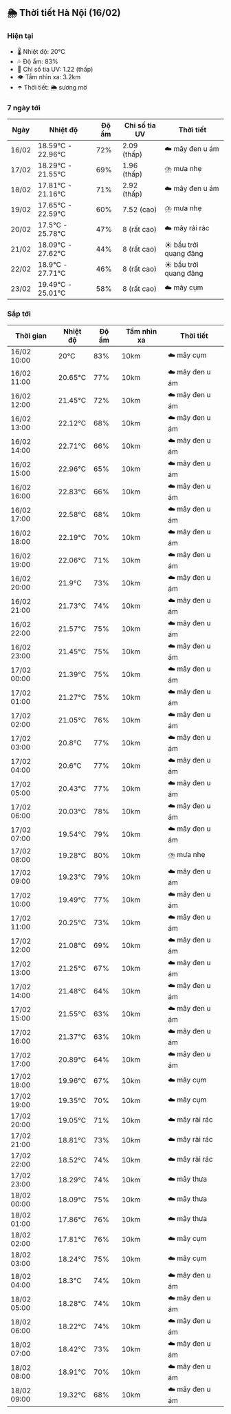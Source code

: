 ## 🌦️ Thời tiết Hà Nội (16/02)

### Hiện tại

- 🌡️ Nhiệt độ: 20℃
- 💦 Độ ẩm: 83%
- 🌟 Chỉ số tia UV: 1.22 (thấp)
- 👁️ Tầm nhìn xa: 3.2km
- ☂️ Thời tiết: 🌦️ sương mờ

### 7 ngày tới

| Ngày | Nhiệt độ | Độ ẩm | Chỉ số tia UV | Thời tiết |
| --- | --- | --- | --- | --- |
| 16/02 | 18.59℃ - 22.96℃ | 72% | 2.09 (thấp) | ☁️ mây đen u ám |
| 17/02 | 18.29℃ - 21.55℃ | 69% | 1.96 (thấp) | ⛈️ mưa nhẹ |
| 18/02 | 17.81℃ - 21.16℃ | 71% | 2.92 (thấp) | ☁️ mây đen u ám |
| 19/02 | 17.65℃ - 22.59℃ | 60% | 7.52 (cao) | ⛈️ mưa nhẹ |
| 20/02 | 17.5℃ - 25.78℃ | 47% | 8 (rất cao) | ☁️ mây rải rác |
| 21/02 | 18.09℃ - 27.62℃ | 44% | 8 (rất cao) | ☀️ bầu trời quang đãng |
| 22/02 | 18.9℃ - 27.71℃ | 46% | 8 (rất cao) | ☀️ bầu trời quang đãng |
| 23/02 | 19.49℃ - 25.01℃ | 58% | 8 (rất cao) | ☁️ mây cụm |

### Sắp tới

| Thời gian | Nhiệt độ | Độ ẩm | Tầm nhìn xa | Thời tiết |
| --- | --- | --- | --- | --- |
| 16/02 10:00 | 20℃ | 83% | 10km | ☁️ mây cụm |
| 16/02 11:00 | 20.65℃ | 77% | 10km | ☁️ mây đen u ám |
| 16/02 12:00 | 21.45℃ | 72% | 10km | ☁️ mây đen u ám |
| 16/02 13:00 | 22.12℃ | 68% | 10km | ☁️ mây đen u ám |
| 16/02 14:00 | 22.71℃ | 66% | 10km | ☁️ mây đen u ám |
| 16/02 15:00 | 22.96℃ | 65% | 10km | ☁️ mây đen u ám |
| 16/02 16:00 | 22.83℃ | 66% | 10km | ☁️ mây đen u ám |
| 16/02 17:00 | 22.58℃ | 68% | 10km | ☁️ mây đen u ám |
| 16/02 18:00 | 22.19℃ | 70% | 10km | ☁️ mây đen u ám |
| 16/02 19:00 | 22.06℃ | 71% | 10km | ☁️ mây đen u ám |
| 16/02 20:00 | 21.9℃ | 73% | 10km | ☁️ mây đen u ám |
| 16/02 21:00 | 21.73℃ | 74% | 10km | ☁️ mây đen u ám |
| 16/02 22:00 | 21.57℃ | 75% | 10km | ☁️ mây đen u ám |
| 16/02 23:00 | 21.45℃ | 75% | 10km | ☁️ mây đen u ám |
| 17/02 00:00 | 21.39℃ | 75% | 10km | ☁️ mây đen u ám |
| 17/02 01:00 | 21.27℃ | 75% | 10km | ☁️ mây đen u ám |
| 17/02 02:00 | 21.05℃ | 76% | 10km | ☁️ mây đen u ám |
| 17/02 03:00 | 20.8℃ | 77% | 10km | ☁️ mây đen u ám |
| 17/02 04:00 | 20.6℃ | 77% | 10km | ☁️ mây đen u ám |
| 17/02 05:00 | 20.43℃ | 77% | 10km | ☁️ mây đen u ám |
| 17/02 06:00 | 20.03℃ | 78% | 10km | ☁️ mây đen u ám |
| 17/02 07:00 | 19.54℃ | 79% | 10km | ☁️ mây đen u ám |
| 17/02 08:00 | 19.28℃ | 80% | 10km | ⛈️ mưa nhẹ |
| 17/02 09:00 | 19.23℃ | 79% | 10km | ☁️ mây đen u ám |
| 17/02 10:00 | 19.49℃ | 77% | 10km | ☁️ mây đen u ám |
| 17/02 11:00 | 20.25℃ | 73% | 10km | ☁️ mây đen u ám |
| 17/02 12:00 | 21.08℃ | 69% | 10km | ☁️ mây đen u ám |
| 17/02 13:00 | 21.25℃ | 67% | 10km | ☁️ mây đen u ám |
| 17/02 14:00 | 21.48℃ | 64% | 10km | ☁️ mây đen u ám |
| 17/02 15:00 | 21.55℃ | 63% | 10km | ☁️ mây đen u ám |
| 17/02 16:00 | 21.37℃ | 63% | 10km | ☁️ mây đen u ám |
| 17/02 17:00 | 20.89℃ | 64% | 10km | ☁️ mây đen u ám |
| 17/02 18:00 | 19.96℃ | 67% | 10km | ☁️ mây cụm |
| 17/02 19:00 | 19.35℃ | 70% | 10km | ☁️ mây cụm |
| 17/02 20:00 | 19.05℃ | 71% | 10km | ☁️ mây rải rác |
| 17/02 21:00 | 18.81℃ | 73% | 10km | ☁️ mây rải rác |
| 17/02 22:00 | 18.52℃ | 74% | 10km | ☁️ mây rải rác |
| 17/02 23:00 | 18.29℃ | 74% | 10km | ☁️ mây thưa |
| 18/02 00:00 | 18.09℃ | 75% | 10km | ☁️ mây thưa |
| 18/02 01:00 | 17.86℃ | 76% | 10km | ☁️ mây thưa |
| 18/02 02:00 | 17.81℃ | 76% | 10km | ☁️ mây cụm |
| 18/02 03:00 | 18.24℃ | 75% | 10km | ☁️ mây cụm |
| 18/02 04:00 | 18.3℃ | 74% | 10km | ☁️ mây đen u ám |
| 18/02 05:00 | 18.28℃ | 74% | 10km | ☁️ mây đen u ám |
| 18/02 06:00 | 18.22℃ | 74% | 10km | ☁️ mây đen u ám |
| 18/02 07:00 | 18.42℃ | 73% | 10km | ☁️ mây đen u ám |
| 18/02 08:00 | 18.91℃ | 70% | 10km | ☁️ mây đen u ám |
| 18/02 09:00 | 19.32℃ | 68% | 10km | ☁️ mây đen u ám |
